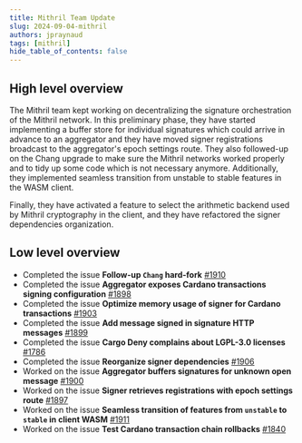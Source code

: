 ```yaml
---
title: Mithril Team Update
slug: 2024-09-04-mithril
authors: jpraynaud
tags: [mithril]
hide_table_of_contents: false
---
```


## High level overview

The Mithril team kept working on decentralizing the signature orchestration of the Mithril network. In this preliminary phase, they have started implementing a buffer store for individual signatures which could arrive in advance to an aggregator and they have moved signer registrations broadcast to the aggregator's epoch settings route. They also followed-up on the Chang upgrade to make sure the Mithril networks worked properly and to tidy up some code which is not necessary anymore. Additionally, they implemented seamless transition from unstable to stable features in the WASM client.

Finally, they have activated a feature to select the arithmetic backend used by Mithril cryptography in the client, and they have refactored the signer dependencies organization.

## Low level overview
- Completed the issue **Follow-up `Chang` hard-fork** [#1910](https://github.com/input-output-hk/mithril/issues/1910)
- Completed the issue **Aggregator exposes Cardano transactions signing configuration** [#1898](https://github.com/input-output-hk/mithril/issues/1898)
- Completed the issue **Optimize memory usage of signer for Cardano transactions** [#1903](https://github.com/input-output-hk/mithril/issues/1903)
- Completed the issue **Add message signed in signature HTTP messages** [#1899](https://github.com/input-output-hk/mithril/issues/1899)
- Completed the issue **Cargo Deny complains about LGPL-3.0 licenses** [#1786](https://github.com/input-output-hk/mithril/issues/1786)
- Completed the issue **Reorganize signer dependencies** [#1906](https://github.com/input-output-hk/mithril/issues/1906)
- Worked on the issue **Aggregator buffers signatures for unknown open message** [#1900](https://github.com/input-output-hk/mithril/issues/1900)
- Worked on the issue **Signer retrieves registrations with epoch settings route** [#1897](https://github.com/input-output-hk/mithril/issues/1897)
- Worked on the issue **Seamless transition of features from `unstable` to `stable` in client WASM** [#1911](https://github.com/input-output-hk/mithril/issues/1911)
- Worked on the issue **Test Cardano transaction chain rollbacks** [#1840](https://github.com/input-output-hk/mithril/issues/1840)

